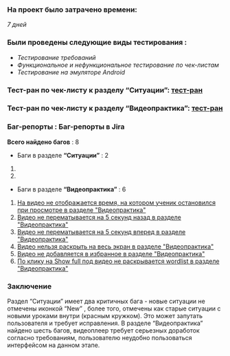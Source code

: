 ### На проект было затрачено времени:
_7 дней_
### Были проведены следующие виды тестирования :
* _Тестирование требований_ 
* _Функциональное и нефункциональное тестирование по чек-листам_
* _Тестирование на эмуляторе Android_
 
 
### Тест-ран по чек-листу к разделу “Ситуации”: [тест-ран](https://docs.google.com/spreadsheets/d/1HgUTby7MBoHEaLnq9z4JI4YPiqesictnyMq4D8zSg6U/edit?usp=sharing)
### Тест-ран по чек-листу к разделу “Видеопрактика”: [тест-ран](https://docs.google.com/spreadsheets/d/1BeDj8BWn9QKcpCXtYh5Kzx9i2Tt9L9tX4117CCaCrbQ/edit?usp=sharing)


### Баг-репорты : Баг-репорты в Jira
**Всего найдено багов** : 8
* Баги в разделе **“Ситуации”** : 2
1. []()
2. []()
* Баги в разделе **“Видеопрактика”** : 6
1. [На видео не отображается время, на котором ученик остановился при просмотре в разделе "Видеопрактика"](https://docs.google.com/document/d/1qoiUcukX0HbBm1whzCL-EQsVGxhbtqqZaKt2XMjxV74/edit?usp=sharing)
2. [Видео не перематывается на 5 секунд назад в разделе "Видеопрактика"](https://docs.google.com/document/d/1XrnwYyBFrk-IrRXmQ9kY4tqZHLxckfsfJtQS47z4vvU/edit?usp=sharing)
3. [Видео не перематывается на 5 секунд вперед в разделе "Видеопрактика"](https://docs.google.com/document/d/1SN1PEiGO9wqV5M-v9keVNGdd7bJPvLryjGkb1OCcZLg/edit?usp=sharing)
4. [Видео нельзя раскрыть на весь экран в разделе "Видеопрактика"](https://docs.google.com/document/d/1weY2t0GisBXsmWHfZRv4EH0gbst7Osffu_-Kq1m93sY/edit?usp=sharing)
5. [Видео не добавляется в избранное в разделе "Видеопрактика" ](https://docs.google.com/document/d/1CCTzc7KIRMnPc9hm9LPls6HQlY9WILoQHuqbAVHJJQM/edit?usp=sharing)
6. [По клику на Show full под видео не раскрывается wordlist в разделе "Видеопрактика" ](https://docs.google.com/document/d/11S9e75tW_wrOc90z5CIc-lOVw06hPOt4Frl5DMIjVGY/edit?usp=sharing)


### Заключение
Раздел “Ситуации” имеет два критичных бага - новые ситуации не отмечены иконкой “New” , более того, отмечены как старые ситуации с новыми уроками внутри (красным кружком). Это может запутать пользователя и требует исправления.
В разделе “Видеопрактика” найдено шесть багов, видеоплеер требует серьезных доработок согласно требованиям, пользователю неудобно пользоваться интерфейсом на данном этапе.

